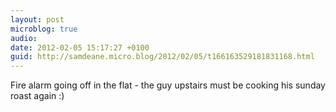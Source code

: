 ```yaml
---
layout: post
microblog: true
audio: 
date: 2012-02-05 15:17:27 +0100
guid: http://samdeane.micro.blog/2012/02/05/t166163529181831168.html
---
```

Fire alarm going off in the flat - the guy upstairs must be cooking his sunday roast again :)
